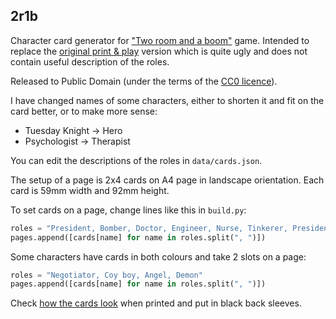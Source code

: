 ## 2r1b

Character card generator for ["Two room and a boom"][2r1b] game.
Intended to replace the [original print & play][PnP] version which is
quite ugly and does not contain useful description of the roles.

Released to Public Domain (under the terms of the [CC0 licence][CC0]).

I have changed names of some characters, either to shorten it and fit on
the card better, or to make more sense:

* Tuesday Knight -> Hero
* Psychologist -> Therapist

You can edit the descriptions of the roles in `data/cards.json`.

The setup of a page is 2x4 cards on A4 page in landscape orientation.
Each card is 59mm width and 92mm height.

To set cards on a page, change lines like this in `build.py`:

```python
roles = "President, Bomber, Doctor, Engineer, Nurse, Tinkerer, President's daughter, Martyr"
pages.append([cards[name] for name in roles.split(", ")])
```

Some characters have cards in both colours and take 2 slots on a page:

```python
roles = "Negotiator, Coy boy, Angel, Demon"
pages.append([cards[name] for name in roles.split(", ")])
```

Check [how the cards look][cards] when printed and put in black back sleeves.


[2r1b]: http://tuesdayknightgames.com/tworoomsandaboom/
[PnP]: http://tuesdayknightgames.com/downloads/2R1B%20Playset%20with%20Leaders_v4.zip
[CC0]: http://creativecommons.org/publicdomain/zero/1.0/
[cards]: https://github.com/MoMaT/2r1b/blob/master/printed_cards.jpg
